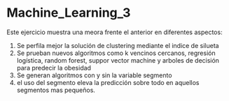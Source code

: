 # Machine_Learning_3
Este ejercicio muestra una meora frente el anterior en diferentes aspectos:

1. Se perfila mejor la solución de clustering mediante el indice de silueta
2. Se prueban nuevos algoritmos como k vencinos cercanos, regresión logística, random forest, suppor vector machine y arboles de decisión para predecir la obesidad
3. Se generan algoritmos con y sin la variable segmento
4. el uso del segmento eleva la predicción sobre todo en aquellos segmentos mas pequeños.


